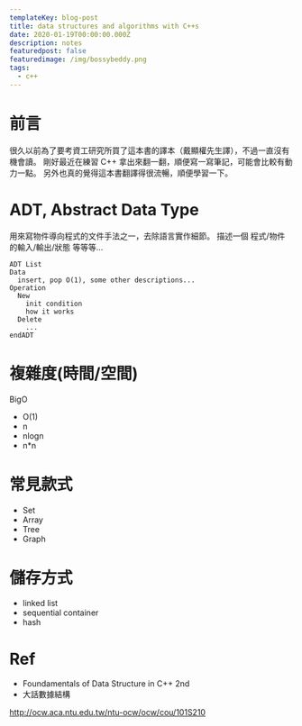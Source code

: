 ```yaml
---
templateKey: blog-post
title: data structures and algorithms with C++s
date: 2020-01-19T00:00:00.000Z
description: notes 
featuredpost: false
featuredimage: /img/bossybeddy.png
tags:
  - c++
---
```

# 前言
很久以前為了要考資工研究所買了這本書的譯本（戴顯權先生譯），不過一直沒有機會讀。
剛好最近在練習 C++ 拿出來翻一翻，順便寫一寫筆記，可能會比較有動力一點。
另外也真的覺得這本書翻譯得很流暢，順便學習一下。
# ADT, Abstract Data Type
用來寫物件導向程式的文件手法之一，去除語言實作細節。
描述一個 程式/物件 的輸入/輸出/狀態 等等等...
```
ADT List
Data
  insert, pop O(1), some other descriptions... 
Operation
  New
    init condition
    how it works
  Delete
    ...
endADT
```
# 複雜度(時間/空間)
BigO 
* O(1)
* n
* nlogn
* n*n


# 常見款式
* Set
* Array
* Tree
* Graph

# 儲存方式
* linked list
* sequential container
* hash

# Ref
* Foundamentals of Data Structure in C++ 2nd 
* 大話數據結構

http://ocw.aca.ntu.edu.tw/ntu-ocw/ocw/cou/101S210
